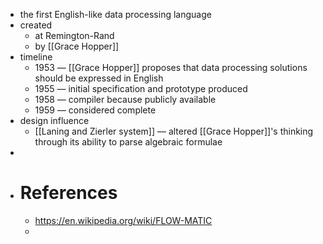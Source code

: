 - the first English-like data processing language
- created
	- at Remington-Rand
	- by [[Grace Hopper]]
- timeline
	- 1953 — [[Grace Hopper]] proposes that data processing solutions should be expressed in English
	- 1955 — initial specification and prototype produced
	- 1958 — compiler because publicly available
	- 1959 — considered complete
- design influence
	- [[Laning and Zierler system]] — altered [[Grace Hopper]]'s thinking through its ability to parse algebraic formulae
-
- # References
	- https://en.wikipedia.org/wiki/FLOW-MATIC
	-